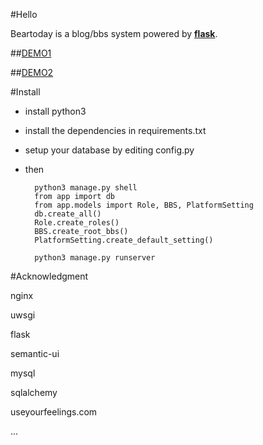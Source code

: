 #Hello

Beartoday is a blog/bbs system powered by [**flask**](http://http://flask.pocoo.org/).

##[DEMO1](http://bbs.airm2m.com)

##[DEMO2](http://bear.today)

#Install
* install python3
* install the dependencies in requirements.txt
* setup your database by editing config.py
* then

        python3 manage.py shell
        from app import db
        from app.models import Role, BBS, PlatformSetting
        db.create_all()
        Role.create_roles()
        BBS.create_root_bbs()
        PlatformSetting.create_default_setting()
        
        python3 manage.py runserver

#Acknowledgment

nginx

uwsgi

flask

semantic-ui

mysql

sqlalchemy

useyourfeelings.com

...